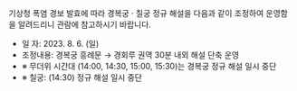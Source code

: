 기상청 폭염 경보 발효에 따라 경복궁 · 칠궁 정규 해설을 다음과 같이 조정하여 운영함을 알려드리니 관람에 참고하시기 바랍니다.
- 일 자: 2023. 8. 6. (일)
- 조정내용: 경복궁 흥례문 → 경회루 권역 30분 내외 해설 단축 운영
- ※ 무더위 시간대 (14:00, 14:30, 15:00, 15:30)는 경복궁 정규 해설 일시 중단
- ※ 칠궁: (14:30) 정규 해설 일시 중단